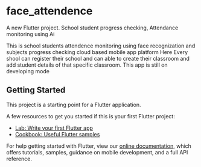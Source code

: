 # face_attendence

A new Flutter project.
School student progress checking, Attendance monitoring using Ai

This is school students attendence monitoring using face recognization and subjects progress checking cloud based mobile app platform Here Every shool can register their school and can able to create their classroom and add student details of that specific classroom. This app is still on developing mode

## Getting Started

This project is a starting point for a Flutter application.

A few resources to get you started if this is your first Flutter project:

- [Lab: Write your first Flutter app](https://flutter.dev/docs/get-started/codelab)
- [Cookbook: Useful Flutter samples](https://flutter.dev/docs/cookbook)

For help getting started with Flutter, view our
[online documentation](https://flutter.dev/docs), which offers tutorials,
samples, guidance on mobile development, and a full API reference.
